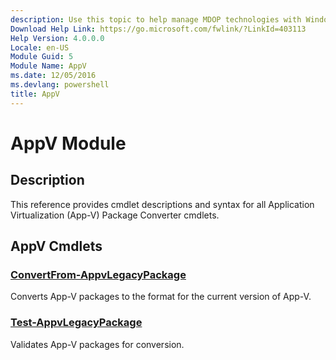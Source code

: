 ```yaml
---
description: Use this topic to help manage MDOP technologies with Windows PowerShell.
Download Help Link: https://go.microsoft.com/fwlink/?LinkId=403113
Help Version: 4.0.0.0
Locale: en-US
Module Guid: 5
Module Name: AppV
ms.date: 12/05/2016
ms.devlang: powershell
title: AppV
---
```


# AppV Module
## Description
This reference provides cmdlet descriptions and syntax for all Application Virtualization (App-V) Package Converter cmdlets.

## AppV Cmdlets
### [ConvertFrom-AppvLegacyPackage](./ConvertFrom-AppvLegacyPackage.md)
Converts App-V packages to the format for the current version of App-V.

### [Test-AppvLegacyPackage](./Test-AppvLegacyPackage.md)
Validates App-V packages for conversion.


